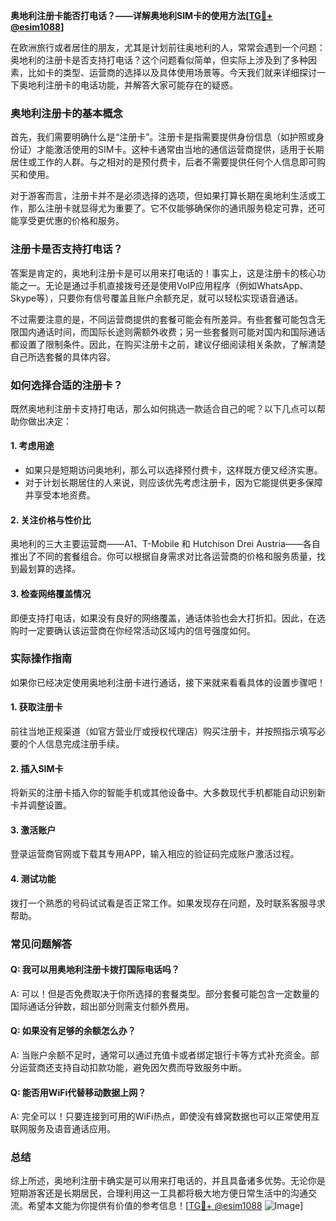 **奥地利注册卡能否打电话？——详解奥地利SIM卡的使用方法[[TG💪+ @esim1088](https://t.me/s/esim1088)]**

在欧洲旅行或者居住的朋友，尤其是计划前往奥地利的人，常常会遇到一个问题：奥地利的注册卡是否支持打电话？这个问题看似简单，但实际上涉及到了多种因素，比如卡的类型、运营商的选择以及具体使用场景等。今天我们就来详细探讨一下奥地利注册卡的电话功能，并解答大家可能存在的疑惑。

### 奥地利注册卡的基本概念

首先，我们需要明确什么是“注册卡”。注册卡是指需要提供身份信息（如护照或身份证）才能激活使用的SIM卡。这种卡通常由当地的通信运营商提供，适用于长期居住或工作的人群。与之相对的是预付费卡，后者不需要提供任何个人信息即可购买和使用。

对于游客而言，注册卡并不是必须选择的选项，但如果打算长期在奥地利生活或工作，那么注册卡就显得尤为重要了。它不仅能够确保你的通讯服务稳定可靠，还可能享受更优惠的价格和服务。

### 注册卡是否支持打电话？

答案是肯定的，奥地利注册卡是可以用来打电话的！事实上，这是注册卡的核心功能之一。无论是通过手机直接拨号还是使用VoIP应用程序（例如WhatsApp、Skype等），只要你有信号覆盖且账户余额充足，就可以轻松实现语音通话。

不过需要注意的是，不同运营商提供的套餐可能会有所差异。有些套餐可能包含无限国内通话时间，而国际长途则需额外收费；另一些套餐则可能对国内和国际通话都设置了限制条件。因此，在购买注册卡之前，建议仔细阅读相关条款，了解清楚自己所选套餐的具体内容。

### 如何选择合适的注册卡？

既然奥地利注册卡支持打电话，那么如何挑选一款适合自己的呢？以下几点可以帮助你做出决定：

#### 1. **考虑用途**
   - 如果只是短期访问奥地利，那么可以选择预付费卡，这样既方便又经济实惠。
   - 对于计划长期居住的人来说，则应该优先考虑注册卡，因为它能提供更多保障并享受本地资费。

#### 2. **关注价格与性价比**
   奥地利的三大主要运营商——A1、T-Mobile 和 Hutchison Drei Austria——各自推出了不同的套餐组合。你可以根据自身需求对比各运营商的价格和服务质量，找到最划算的选择。

#### 3. **检查网络覆盖情况**
   即便支持打电话，如果没有良好的网络覆盖，通话体验也会大打折扣。因此，在选购时一定要确认该运营商在你经常活动区域内的信号强度如何。

### 实际操作指南

如果你已经决定使用奥地利注册卡进行通话，接下来就来看看具体的设置步骤吧！

#### 1. **获取注册卡**
   前往当地正规渠道（如官方营业厅或授权代理店）购买注册卡，并按照指示填写必要的个人信息完成注册手续。

#### 2. **插入SIM卡**
   将新买的注册卡插入你的智能手机或其他设备中。大多数现代手机都能自动识别新卡并调整设置。

#### 3. **激活账户**
   登录运营商官网或下载其专用APP，输入相应的验证码完成账户激活过程。

#### 4. **测试功能**
   拨打一个熟悉的号码试试看是否正常工作。如果发现存在问题，及时联系客服寻求帮助。

### 常见问题解答

#### Q: 我可以用奥地利注册卡拨打国际电话吗？
A: 可以！但是否免费取决于你所选择的套餐类型。部分套餐可能包含一定数量的国际通话分钟数，超出部分则需支付额外费用。

#### Q: 如果没有足够的余额怎么办？
A: 当账户余额不足时，通常可以通过充值卡或者绑定银行卡等方式补充资金。部分运营商还支持自动扣款功能，避免因欠费而导致服务中断。

#### Q: 能否用WiFi代替移动数据上网？
A: 完全可以！只要连接到可用的WiFi热点，即使没有蜂窝数据也可以正常使用互联网服务及语音通话应用。

### 总结

综上所述，奥地利注册卡确实是可以用来打电话的，并且具备诸多优势。无论你是短期游客还是长期居民，合理利用这一工具都将极大地方便日常生活中的沟通交流。希望本文能为你提供有价值的参考信息！[[TG💪+ @esim1088](https://t.me/s/esim1088) ![Image](https://i.postimg.cc/4NQfJmqS/Snipaste-2025-05-13-00-14-12.png)]